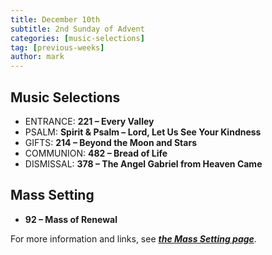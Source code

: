 ```yaml
---
title: December 10th 
subtitle: 2nd Sunday of Advent
categories: [music-selections]
tag: [previous-weeks]
author: mark
---
```


## Music Selections

- ENTRANCE: **221 – Every Valley**
- PSALM: **Spirit & Psalm – Lord, Let Us See Your Kindness**
- GIFTS: **214 – Beyond the Moon and Stars**
- COMMUNION: **482 – Bread of Life**
- DISMISSAL: **378 – The Angel Gabriel from Heaven Came**

## Mass Setting

- **92 – Mass of Renewal**

For more information and links, see _**[the Mass Setting page](/mass-setting/)**_.
